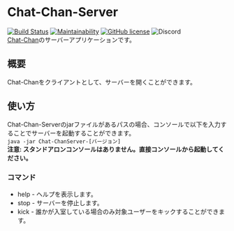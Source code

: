 # Chat-Chan-Server
[![Build Status](https://travis-ci.org/P2P-Develop/Chat-Chan-Server.svg?branch=master)](https://travis-ci.org/P2P-Develop/Chat-Chan-Server)
[![Maintainability](https://api.codeclimate.com/v1/badges/4258b60be9426b44079f/maintainability)](https://codeclimate.com/github/P2P-Develop/Chat-Chan-Server/maintainability)
[![GitHub license](https://img.shields.io/github/license/P2P-Develop/Chat-Chan-Server)](https://github.com/P2P-Develop/Chat-Chan-Server/blob/master/LICENSE)
![Discord](https://img.shields.io/discord/688033631834603581)  
[Chat-Chan](https://github.com/P2P-Develop/Chat-Chan)のサーバーアプリケーションです。
## 概要
Chat-Chanをクライアントとして、サーバーを開くことができます。  
## 使い方
Chat-Chan-Serverのjarファイルがあるパスの場合、コンソールで以下を入力することでサーバーを起動することができます。  
```java -jar Chat-ChanServer-[バージョン]```  
**注意: スタンドアロンコンソールはありません。直接コンソールから起動してください。**
### コマンド
- help - ヘルプを表示します。
- stop - サーバーを停止します。
- kick - 誰かが入室している場合のみ対象ユーザーをキックすることができます。
